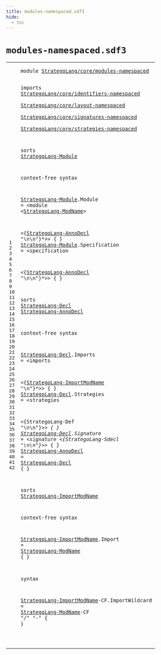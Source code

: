```yaml
---
title: modules-namespaced.sdf3
hide:
  - toc
---
```


# `modules-namespaced.sdf3`



[pdmosses/stratego/stratego.lang/src-gen/syntax/StrategoLang/core/modules-namespaced.sdf3]: https://github.com/pdmosses/stratego/blob/master/stratego.lang/src-gen/syntax/StrategoLang/core/modules-namespaced.sdf3 "The source file on GitHub"

<div class="sdf3"><table class="highlighttable"><tbody><tr><td class="linenos"><div class="linenodiv"><pre><span></span>1
2
3
4
5
6
7
8
9
10
11
12
13
14
15
16
17
18
19
20
21
22
23
24
25
26
27
28
29
30
31
32
33
34
35
36
37
38
39
40
41
42
</pre></div></td>
<td class="code"><pre><code><span class="keyword">module</span> <a href="../../sugar/modules-namespaced.sdf3#StrategoLang/core/modules-namespaced_56_92" id="StrategoLang/core/modules-namespaced_7_43" title="Referenced at ../../sugar/modules-namespaced.sdf3 line 4">StrategoLang/core/modules-namespaced</a>

<span class="keyword">imports</span>
  <a href="../identifiers-namespaced.sdf3#StrategoLang/core/identifiers-namespaced_7_47" id="StrategoLang/core/identifiers-namespaced_55_95" title="Defined at ../identifiers-namespaced.sdf3 line 1">StrategoLang/core/identifiers-namespaced</a>        
  <a href="../layout-namespaced.sdf3#StrategoLang/core/layout-namespaced_7_42" id="StrategoLang/core/layout-namespaced_99_134" title="Defined at ../layout-namespaced.sdf3 line 1">StrategoLang/core/layout-namespaced</a>        
  <a href="../signatures-namespaced.sdf3#StrategoLang/core/signatures-namespaced_7_46" id="StrategoLang/core/signatures-namespaced_138_177" title="Defined at ../signatures-namespaced.sdf3 line 1">StrategoLang/core/signatures-namespaced</a>        
  <a href="../strategies-namespaced.sdf3#StrategoLang/core/strategies-namespaced_7_46" id="StrategoLang/core/strategies-namespaced_181_220" title="Defined at ../strategies-namespaced.sdf3 line 1">StrategoLang/core/strategies-namespaced</a>

<span class="keyword">sorts</span> <a href="../../gradual-types/internal-namespaced.sdf3#StrategoLang-Module_500_519" id="StrategoLang-Module_228_247" title="Referenced at ../../gradual-types/internal-namespaced.sdf3 line 16">StrategoLang-Module</a>

<span class="keyword">context-free syntax</span>

  <a href="../../gradual-types/internal-namespaced.sdf3#StrategoLang-Module_500_519" id="StrategoLang-Module_272_291" title="Referenced at ../../gradual-types/internal-namespaced.sdf3 line 16">StrategoLang-Module</a>.<span class="cons_Constructor"><span id="Module_292_298" title="Not referenced locally, nor via imports">Module</span></span> = &lt;<span class="cons_String">module</span> &lt;<a href="../identifiers-namespaced.sdf3#StrategoLang-ModName_103_123" id="StrategoLang-ModName_310_330" title="Defined at ../identifiers-namespaced.sdf3 line 8, 17, 18, 19, 20, 21">StrategoLang-ModName</a>&gt;

&lt;{<a href="#StrategoLang-AnnoDecl_490_511" id="StrategoLang-AnnoDecl_335_356" title="Defined at line 20, 32">StrategoLang-AnnoDecl</a> <span class="cons_Lit">"\n\n"</span>}*&gt;&gt; { }
  <a href="../../gradual-types/internal-namespaced.sdf3#StrategoLang-Module_500_519" id="StrategoLang-Module_374_393" title="Referenced at ../../gradual-types/internal-namespaced.sdf3 line 16">StrategoLang-Module</a>.<span class="cons_Constructor"><span id="Specification_394_407" title="Not referenced locally, nor via imports">Specification</span></span> = &lt;<span class="cons_String">specification</span>

&lt;{<a href="#StrategoLang-AnnoDecl_490_511" id="StrategoLang-AnnoDecl_428_449" title="Defined at line 20, 32">StrategoLang-AnnoDecl</a> <span class="cons_Lit">"\n\n"</span>}*&gt;&gt; { }

<span class="keyword">sorts</span> <a href="#StrategoLang-Decl_801_818" id="StrategoLang-Decl_472_489" title="Referenced at line 32">StrategoLang-Decl</a> <a href="#StrategoLang-AnnoDecl_428_449" id="StrategoLang-AnnoDecl_490_511" title="Referenced at line 18">StrategoLang-AnnoDecl</a>

<span class="keyword">context-free syntax</span>

  <a href="#StrategoLang-Decl_801_818" id="StrategoLang-Decl_536_553" title="Referenced at line 32">StrategoLang-Decl</a>.<span class="cons_Constructor"><span id="Imports_554_561" title="Not referenced locally, nor via imports">Imports</span></span> = &lt;<span class="cons_String">imports</span>

&lt;{<a href="#StrategoLang-ImportModName_830_856" id="StrategoLang-ImportModName_576_602" title="Defined at line 34, 38, 42">StrategoLang-ImportModName</a> <span class="cons_Lit">"\n"</span>}*&gt;&gt; { }
  <a href="#StrategoLang-Decl_801_818" id="StrategoLang-Decl_618_635" title="Referenced at line 32">StrategoLang-Decl</a>.<span class="cons_Constructor"><span id="Strategies_636_646" title="Not referenced locally, nor via imports">Strategies</span></span> = &lt;<span class="cons_String">strategies</span>

&lt;{StrategoLang-Def <span class="cons_Lit">"\n\n"</span>}*&gt;&gt; { }
  <a href="#StrategoLang-Decl_801_818" id="StrategoLang-Decl_698_715" title="Referenced at line 32">StrategoLang-Decl</a>.<span class="cons_Constructor"><span id="Signature_716_725" title="Not referenced locally, nor via imports">Signature</span></span> = &lt;<span class="cons_String">signature</span>
&lt;{StrategoLang-Sdecl <span class="cons_Lit">"\n\n"</span>}*&gt;&gt; { }
  <a href="#StrategoLang-AnnoDecl_428_449" id="StrategoLang-AnnoDecl_777_798" title="Referenced at line 18">StrategoLang-AnnoDecl</a> = <a href="#StrategoLang-Decl_472_489" id="StrategoLang-Decl_801_818" title="Defined at line 20, 24, 27, 30">StrategoLang-Decl</a> { }

<span class="keyword">sorts</span> <a href="#StrategoLang-ImportModName_576_602" id="StrategoLang-ImportModName_830_856" title="Referenced at line 26">StrategoLang-ImportModName</a>

<span class="keyword">context-free syntax</span>

  <a href="#StrategoLang-ImportModName_576_602" id="StrategoLang-ImportModName_881_907" title="Referenced at line 26">StrategoLang-ImportModName</a>.<span class="cons_Constructor"><span id="Import_908_914" title="Not referenced locally, nor via imports">Import</span></span> = <a href="../identifiers-namespaced.sdf3#StrategoLang-ModName_103_123" id="StrategoLang-ModName_917_937" title="Defined at ../identifiers-namespaced.sdf3 line 8, 17, 18, 19, 20, 21">StrategoLang-ModName</a> { }

<span class="keyword">syntax</span>

  <a href="#StrategoLang-ImportModName_576_602" id="StrategoLang-ImportModName_953_979" title="Referenced at line 26">StrategoLang-ImportModName</a><span class="keyword">-CF</span>.<span class="cons_Constructor"><span id="ImportWildcard_983_997" title="Not referenced locally, nor via imports">ImportWildcard</span></span> = <a href="../identifiers-namespaced.sdf3#StrategoLang-ModName_103_123" id="StrategoLang-ModName_1000_1020" title="Defined at ../identifiers-namespaced.sdf3 line 8, 17, 18, 19, 20, 21">StrategoLang-ModName</a><span class="keyword">-CF</span> <span class="cons_Lit">"/"</span> <span class="cons_Lit">"-"</span> { }

</code></pre></td></tr></tbody></table></div>